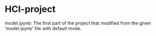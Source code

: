 # HCI-project
model.ipynb: The first part of the project that modified from the given 'model.ipynb' file with default mode.
